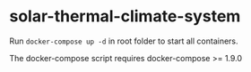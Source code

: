 # solar-thermal-climate-system

Run `docker-compose up -d` in root folder to start all containers.

The docker-compose script requires docker-compose >= 1.9.0
